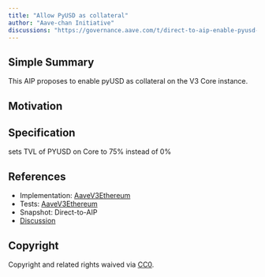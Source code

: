 ```yaml
---
title: "Allow PyUSD as collateral"
author: "Aave-chan Initiative"
discussions: "https://governance.aave.com/t/direct-to-aip-enable-pyusd-as-collateral-on-aave-v2-core-instance/23235"
---
```


## Simple Summary

This AIP proposes to enable pyUSD as collateral on the V3 Core instance.

## Motivation

## Specification

sets TVL of PYUSD on Core to 75% instead of 0%

## References

- Implementation: [AaveV3Ethereum](https://github.com/bgd-labs/aave-proposals-v3/blob/main/src/20251009_AaveV3Ethereum_AllowPyUSDAsCollateral/AaveV3Ethereum_AllowPyUSDAsCollateral_20251009.sol)
- Tests: [AaveV3Ethereum](https://github.com/bgd-labs/aave-proposals-v3/blob/main/src/20251009_AaveV3Ethereum_AllowPyUSDAsCollateral/AaveV3Ethereum_AllowPyUSDAsCollateral_20251009.t.sol)
- Snapshot: Direct-to-AIP
- [Discussion](TODO)

## Copyright

Copyright and related rights waived via [CC0](https://creativecommons.org/publicdomain/zero/1.0/).

